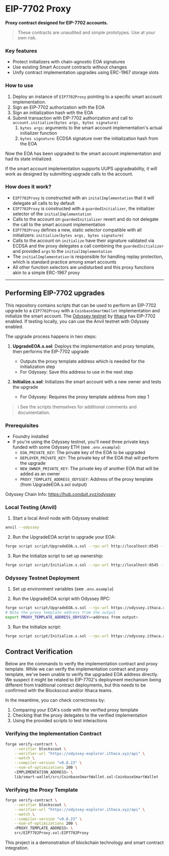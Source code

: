 # EIP-7702 Proxy

**Proxy contract designed for EIP-7702 accounts.**

> These contracts are unaudited and simple prototypes. Use at your own risk.

### Key features
* Protect initializers with chain-agnostic EOA signatures
* Use existing Smart Account contracts without changes
* Unify contract implementation upgrades using ERC-1967 storage slots

### How to use
1. Deploy an instance of `EIP7702Proxy` pointing to a specific smart account implementation.
1. Sign an EIP-7702 authorization with the EOA
1. Sign an initialization hash with the EOA
1. Submit transaction with EIP-7702 authorization and call to `account.initialize(bytes args, bytes signature)`
    1. `bytes args`: arguments to the smart account implementation's actual initializer function
    1. `bytes signature`: ECDSA signature over the initialization hash from the EOA

Now the EOA has been upgraded to the smart account implementation and had its state initialized.

If the smart account implementation supports UUPS upgradeability, it will work as designed by submitting upgrade calls to the account.

### How does it work?
* `EIP7702Proxy` is constructed with an `initalImplementation` that it will delegate all calls to by default
* `EIP7702Proxy` is constructed with a `guardedInitializer`, the initializer selector of the `initialImplementation`
* Calls to the account on `guardedInitializer` revert and do not delegate the call to the smart account implementation
* `EIP7702Proxy` defines a new, static selector compatible with all initializers: `initialize(bytes args, bytes signature)`
* Calls to the account on `initialize` have their signature validated via ECDSA and the proxy delegates a call combining the `guardedInitializer` and provided `args` to the `initialImplementation`
* The `initialImplementation` is responsible for handling replay protection, which is standard practice among smart accounts
* All other function selectors are undisturbed and this proxy functions akin to a simple ERC-1967 proxy

---

## Performing EIP-7702 upgrades

This repository contains scripts that can be used to perform an EIP-7702 upgrade to a `EIP7702Proxy` with a `CoinbaseSmartWallet` implementation and initialize the smart account. The [Odyssey testnet](https://hub.conduit.xyz/odyssey) by [Ithaca](https://www.ithaca.xyz) has EIP-7702 enabled. If testing locally, you can use the Anvil testnet with Odyssey enabled.

The upgrade process happens in two steps:

1. **UpgradeEOA.s.sol**: Deploys the implementation and proxy template, then performs the EIP-7702 upgrade
   - Outputs the proxy template address which is needed for the initialization step
   - For Odyssey: Save this address to use in the next step

2. **Initialize.s.sol**: Initializes the smart account with a new owner and tests the upgrade
   - For Odyssey: Requires the proxy template address from step 1

> ℹ️ See the scripts themselves for additional comments and documentation.

### Prerequisites
- Foundry installed
- If you're using the Odyssey testnet, you'll need three private keys funded with some Odyssey ETH (see `.env.example`):
    - `EOA_PRIVATE_KEY`: The private key of the EOA to be upgraded
    - `DEPLOYER_PRIVATE_KEY`: The private key of the EOA that will perform the upgrade
    - `NEW_OWNER_PRIVATE_KEY`: The private key of another EOA that will be added as an owner
    - `PROXY_TEMPLATE_ADDRESS_ODYSSEY`: Address of the proxy template (from UpgradeEOA.s.sol output)

Odyssey Chain Info: https://hub.conduit.xyz/odyssey

### Local Testing (Anvil)

1. Start a local Anvil node with Odyssey enabled:
```bash
anvil --odyssey
```

2. Run the UpgradeEOA script to upgrade your EOA:
```bash
forge script script/UpgradeEOA.s.sol --rpc-url http://localhost:8545 --broadcast --ffi
```

3. Run the Initialize script to set up ownership:
```bash
forge script script/Initialize.s.sol --rpc-url http://localhost:8545 --broadcast
```

### Odyssey Testnet Deployment

1. Set up environment variables (see `.env.example`)

2. Run the UpgradeEOA script with Odyssey RPC:
```bash
forge script script/UpgradeEOA.s.sol --rpc-url https://odyssey.ithaca.xyz --broadcast --ffi
# Note the proxy template address from the output
export PROXY_TEMPLATE_ADDRESS_ODYSSEY=<address from output>
```

3. Run the Initialize script:
```bash
forge script script/Initialize.s.sol --rpc-url https://odyssey.ithaca.xyz --broadcast
```

## Contract Verification

Below are the commands to verify the implementation contract and proxy template. While we can verify the implementation contract and proxy template, we've been unable to verify the upgraded EOA address directly. We suspect it might be related to EIP-7702's deployment mechanism being different from traditional contract deployments, but this needs to be confirmed with the Blockscout and/or Ithaca teams.

In the meantime, you can check correctness by:
1. Comparing your EOA's code with the verified proxy template
2. Checking that the proxy delegates to the verified implementation
3. Using the provided scripts to test interactions

### Verifying the Implementation Contract

```bash
forge verify-contract \
    --verifier blockscout \
    --verifier-url "https://odyssey-explorer.ithaca.xyz/api" \
    --watch \
    --compiler-version "v0.8.23" \
    --num-of-optimizations 200 \
    <IMPLEMENTATION_ADDRESS> \
    lib/smart-wallet/src/CoinbaseSmartWallet.sol:CoinbaseSmartWallet
```

### Verifying the Proxy Template

```bash
forge verify-contract \
    --verifier blockscout \
    --verifier-url "https://odyssey-explorer.ithaca.xyz/api" \
    --watch \
    --compiler-version "v0.8.23" \
    --num-of-optimizations 200 \
    <PROXY_TEMPLATE_ADDRESS> \
    src/EIP7702Proxy.sol:EIP7702Proxy
```
This project is a demonstration of blockchain technology and smart contract integration.
